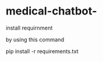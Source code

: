 # medical-chatbot-


install requirnment 

by using this command 

 pip install -r requirements.txt
